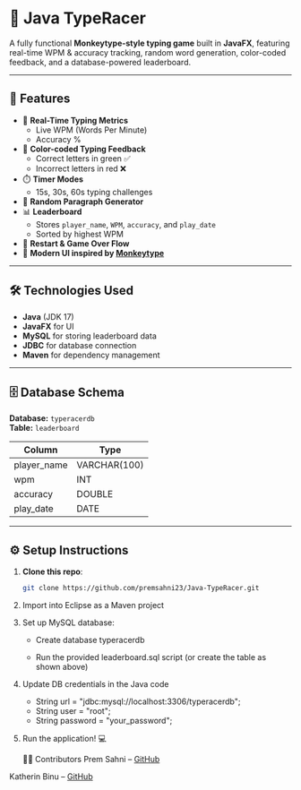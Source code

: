# 🧠 Java TypeRacer

A fully functional **Monkeytype-style typing game** built in **JavaFX**, featuring real-time WPM & accuracy tracking, random word generation, color-coded feedback, and a database-powered leaderboard.

---

## 🚀 Features

- 🎯 **Real-Time Typing Metrics**
  - Live WPM (Words Per Minute)
  - Accuracy %
- 🌈 **Color-coded Typing Feedback**
  - Correct letters in green ✅
  - Incorrect letters in red ❌
- ⏱️ **Timer Modes**
  - 15s, 30s, 60s typing challenges
- 🎲 **Random Paragraph Generator**
- 📊 **Leaderboard**
  - Stores `player_name`, `WPM`, `accuracy`, and `play_date`
  - Sorted by highest WPM
- 🔄 **Restart & Game Over Flow**
- 🎨 **Modern UI inspired by [Monkeytype](https://monkeytype.com)**

---

## 🛠️ Technologies Used

- **Java** (JDK 17)
- **JavaFX** for UI
- **MySQL** for storing leaderboard data
- **JDBC** for database connection
- **Maven** for dependency management

---

## 🗄️ Database Schema

**Database:** `typeracerdb`  
**Table:** `leaderboard`

| Column       | Type         |
|--------------|--------------|
| player_name  | VARCHAR(100) |
| wpm          | INT          |
| accuracy     | DOUBLE       |
| play_date    | DATE         |

---

## ⚙️ Setup Instructions

1. **Clone this repo**:
   ```bash
   git clone https://github.com/premsahni23/Java-TypeRacer.git
2. Import into Eclipse as a Maven project

3. Set up MySQL database:

   - Create database typeracerdb

   - Run the provided leaderboard.sql script (or create the table as shown above)

4. Update DB credentials in the Java code
   - String url = "jdbc:mysql://localhost:3306/typeracerdb";
   - String user = "root";
   - String password = "your_password";
     
5. Run the application! 💻

   👨‍💻 Contributors
Prem Sahni – [GitHub](https://github.com/premsahni23)

Katherin Binu – [GitHub](https://github.com/kathyyyy498)


